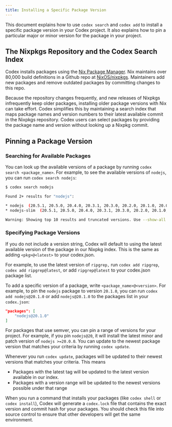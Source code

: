 ```yaml
---
title: Installing a Specific Package Version
---
```


This document explains how to use `codex search` and `codex add` to install a specific package version in your Codex project. It also explains how to pin a particular major or minor version for the package in your project.

## The Nixpkgs Repository and the Codex Search Index

Codex installs packages using the [Nix Package Manager](https://nixos.org). Nix maintains over 80,000 build definitions in a Github repo at [NixOS/nixpkgs](https://github.com/NixOS/nixpkgs). Maintainers add new packages and remove outdated packages by committing changes to this repo.

Because the repository changes frequently, and new releases of Nixpkgs infrequently keep older packages, installing older package versions with Nix can take effort. Codex simplifies this by maintaining a search index that maps package names and version numbers to their latest available commit in the Nixpkgs repository. Codex users can select packages by providing the package name and version without looking up a Nixpkg commit.

## Pinning a Package Version

### Searching for Available Packages

You can look up the available versions of a package by running `codex search <package_name>`. For example, to see the available versions of `nodejs`, you can run `codex search nodejs`:

```bash
$ codex search nodejs

Found 2+ results for "nodejs":

* nodejs  (20.5.1, 20.5.0, 20.4.0, 20.3.1, 20.3.0, 20.2.0, 20.1.0, 20.0.0, 19.9.0, 19.8.1)
* nodejs-slim  (20.5.1, 20.5.0, 20.4.0, 20.3.1, 20.3.0, 20.2.0, 20.1.0, 20.0.0, 19.9.0, 19.8.1)

Warning: Showing top 10 results and truncated versions. Use --show-all to show all.
```

### Specifying Package Versions
If you do not include a version string, Codex will default to using the latest available version of the package in our Nixpkg index. This is the same as adding `<pkg>@<latest>` to your codex.json.

For example, to use the latest version of `ripgrep,` run `codex add ripgrep`, `codex add ripgrep@latest`, or add `ripgrep@latest` to your codex.json package list.

To add a specific version of a package, write `<package_name>@<version>`. For example, to pin the `nodejs` package to version `20.1.0`, you can run `codex add nodejs@20.1.0` or add `nodejs@20.1.0` to the packages list in your `codex.json`:

```json
"packages": [
	"nodejs@20.1.0"
]
```

For packages that use semver, you can pin a range of versions for your project. For example, if you pin `nodejs@20`, it will install the latest minor and patch version of `nodejs >=20.0.0`. You can update to the newest package version that matches your criteria by running `codex update`.

Whenever you run `codex update`, packages will be updated to their newest versions that matches your criteria. This means
* Packages with the latest tag will be updated to the latest version available in our index.
* Packages with a version range will be updated to the newest versions possible under that range

When you run a command that installs your packages (like `codex shell` or `codex install`), Codex will generate a `codex.lock` file that contains the exact version and commit hash for your packages. You should check this file into source control to ensure that other developers will get the same environment.